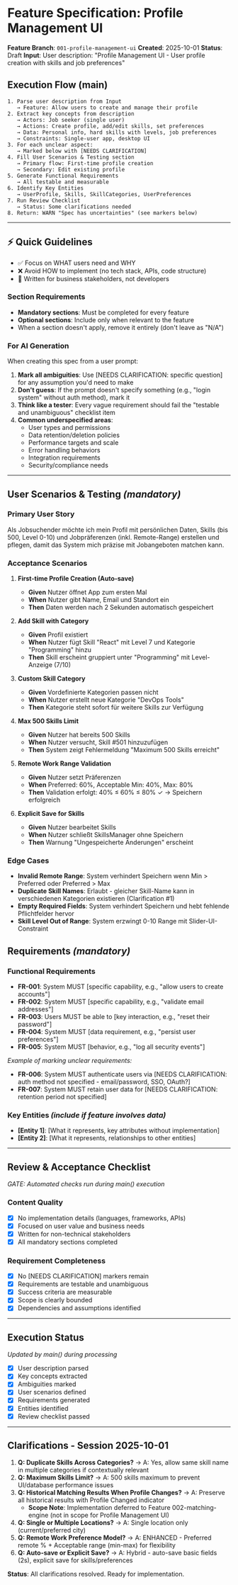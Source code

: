 # Feature Specification: Profile Management UI

**Feature Branch**: `001-profile-management-ui`
**Created**: 2025-10-01
**Status**: Draft
**Input**: User description: "Profile Management UI - User profile creation with skills and job preferences"

## Execution Flow (main)
```
1. Parse user description from Input
   → Feature: Allow users to create and manage their profile
2. Extract key concepts from description
   → Actors: Job seeker (single user)
   → Actions: Create profile, add/edit skills, set preferences
   → Data: Personal info, hard skills with levels, job preferences
   → Constraints: Single-user app, desktop UI
3. For each unclear aspect:
   → Marked below with [NEEDS CLARIFICATION]
4. Fill User Scenarios & Testing section
   → Primary flow: First-time profile creation
   → Secondary: Edit existing profile
5. Generate Functional Requirements
   → All testable and measurable
6. Identify Key Entities
   → UserProfile, Skills, SkillCategories, UserPreferences
7. Run Review Checklist
   → Status: Some clarifications needed
8. Return: WARN "Spec has uncertainties" (see markers below)
```

---

## ⚡ Quick Guidelines
- ✅ Focus on WHAT users need and WHY
- ❌ Avoid HOW to implement (no tech stack, APIs, code structure)
- 👥 Written for business stakeholders, not developers

### Section Requirements
- **Mandatory sections**: Must be completed for every feature
- **Optional sections**: Include only when relevant to the feature
- When a section doesn't apply, remove it entirely (don't leave as "N/A")

### For AI Generation
When creating this spec from a user prompt:
1. **Mark all ambiguities**: Use [NEEDS CLARIFICATION: specific question] for any assumption you'd need to make
2. **Don't guess**: If the prompt doesn't specify something (e.g., "login system" without auth method), mark it
3. **Think like a tester**: Every vague requirement should fail the "testable and unambiguous" checklist item
4. **Common underspecified areas**:
   - User types and permissions
   - Data retention/deletion policies  
   - Performance targets and scale
   - Error handling behaviors
   - Integration requirements
   - Security/compliance needs

---

## User Scenarios & Testing *(mandatory)*

### Primary User Story
Als Jobsuchender möchte ich mein Profil mit persönlichen Daten, Skills (bis 500, Level 0-10) und Jobpräferenzen (inkl. Remote-Range) erstellen und pflegen, damit das System mich präzise mit Jobangeboten matchen kann.

### Acceptance Scenarios

1. **First-time Profile Creation (Auto-save)**
   - **Given** Nutzer öffnet App zum ersten Mal
   - **When** Nutzer gibt Name, Email und Standort ein
   - **Then** Daten werden nach 2 Sekunden automatisch gespeichert

2. **Add Skill with Category**
   - **Given** Profil existiert
   - **When** Nutzer fügt Skill "React" mit Level 7 und Kategorie "Programming" hinzu
   - **Then** Skill erscheint gruppiert unter "Programming" mit Level-Anzeige (7/10)

3. **Custom Skill Category**
   - **Given** Vordefinierte Kategorien passen nicht
   - **When** Nutzer erstellt neue Kategorie "DevOps Tools"
   - **Then** Kategorie steht sofort für weitere Skills zur Verfügung

4. **Max 500 Skills Limit**
   - **Given** Nutzer hat bereits 500 Skills
   - **When** Nutzer versucht, Skill #501 hinzuzufügen
   - **Then** System zeigt Fehlermeldung "Maximum 500 Skills erreicht"

5. **Remote Work Range Validation**
   - **Given** Nutzer setzt Präferenzen
   - **When** Preferred: 60%, Acceptable Min: 40%, Max: 80%
   - **Then** Validation erfolgt: 40% ≤ 60% ≤ 80% ✓ → Speichern erfolgreich

6. **Explicit Save for Skills**
   - **Given** Nutzer bearbeitet Skills
   - **When** Nutzer schließt SkillsManager ohne Speichern
   - **Then** Warnung "Ungespeicherte Änderungen" erscheint

### Edge Cases

- **Invalid Remote Range**: System verhindert Speichern wenn Min > Preferred oder Preferred > Max
- **Duplicate Skill Names**: Erlaubt - gleicher Skill-Name kann in verschiedenen Kategorien existieren (Clarification #1)
- **Empty Required Fields**: System verhindert Speichern und hebt fehlende Pflichtfelder hervor
- **Skill Level Out of Range**: System erzwingt 0-10 Range mit Slider-UI-Constraint

## Requirements *(mandatory)*

### Functional Requirements
- **FR-001**: System MUST [specific capability, e.g., "allow users to create accounts"]
- **FR-002**: System MUST [specific capability, e.g., "validate email addresses"]  
- **FR-003**: Users MUST be able to [key interaction, e.g., "reset their password"]
- **FR-004**: System MUST [data requirement, e.g., "persist user preferences"]
- **FR-005**: System MUST [behavior, e.g., "log all security events"]

*Example of marking unclear requirements:*
- **FR-006**: System MUST authenticate users via [NEEDS CLARIFICATION: auth method not specified - email/password, SSO, OAuth?]
- **FR-007**: System MUST retain user data for [NEEDS CLARIFICATION: retention period not specified]

### Key Entities *(include if feature involves data)*
- **[Entity 1]**: [What it represents, key attributes without implementation]
- **[Entity 2]**: [What it represents, relationships to other entities]

---

## Review & Acceptance Checklist
*GATE: Automated checks run during main() execution*

### Content Quality
- [x] No implementation details (languages, frameworks, APIs)
- [x] Focused on user value and business needs
- [x] Written for non-technical stakeholders
- [x] All mandatory sections completed

### Requirement Completeness
- [x] No [NEEDS CLARIFICATION] markers remain
- [x] Requirements are testable and unambiguous
- [x] Success criteria are measurable
- [x] Scope is clearly bounded
- [x] Dependencies and assumptions identified

---

## Execution Status
*Updated by main() during processing*

- [x] User description parsed
- [x] Key concepts extracted
- [x] Ambiguities marked
- [x] User scenarios defined
- [x] Requirements generated
- [x] Entities identified
- [x] Review checklist passed

---

## Clarifications - Session 2025-10-01

1. **Q: Duplicate Skills Across Categories?** → A: Yes, allow same skill name in multiple categories if contextually relevant
2. **Q: Maximum Skills Limit?** → A: 500 skills maximum to prevent UI/database performance issues
3. **Q: Historical Matching Results When Profile Changes?** → A: Preserve all historical results with Profile Changed indicator
   - **Scope Note**: Implementation deferred to Feature 002-matching-engine (not in scope for Profile Management UI)
4. **Q: Single or Multiple Locations?** → A: Single location only (current/preferred city)
5. **Q: Remote Work Preference Model?** → A: ENHANCED - Preferred remote % + Acceptable range (min-max) for flexibility
6. **Q: Auto-save or Explicit Save?** → A: Hybrid - auto-save basic fields (2s), explicit save for skills/preferences

**Status**: All clarifications resolved. Ready for implementation.
